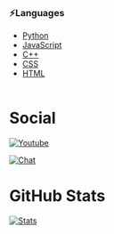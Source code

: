### ⚡Languages
<table>
  <ul>
    <li><a href="https://www.python.org/" target="_blank">Python</a></li>
    <li><a href="https://www.javascript.com/" target="_blank">JavaScript</a></li>
    <li><a href="https://en.wikipedia.org/wiki/C%2B%2B" target="_blank">C++</a></li>
    <li><a href="https://en.wikipedia.org/wiki/CSS" target="_blank">CSS</a></li>
    <li><a href="https://en.wikipedia.org/wiki/HTML" target="_blank">HTML</a></li>
  </ul>
</table>


# Social
[![Youtube](https://img.shields.io/badge/%20YouTube-1567da.svg)](https://www.youtube.com/channel/UC3wKq0NLwP5XQGnQ7p5zgwQ)


[![Chat](https://img.shields.io/badge/Discord-6289da.svg)](https://discord.gg/Vemmf6GECg)

# GitHub Stats


[![Stats](https://github-readme-stats.vercel.app/api?username=User00092&show_icons=true&hide_title=true)](https://github.com/User00092)
<!--
**User00092/User00092** is a ✨ _special_ ✨ repository because its `README.md` (this file) appears on your GitHub profile.

Here are some ideas to get you started:

- 🔭 I’m currently working on ...
- 🌱 I’m currently learning ...
- 👯 I’m looking to collaborate on ...
- 🤔 I’m looking for help with ...
- 💬 Ask me about ...
- 📫 How to reach me: ...
- 😄 Pronouns: ...
- ⚡ Fun fact: ...
-->
